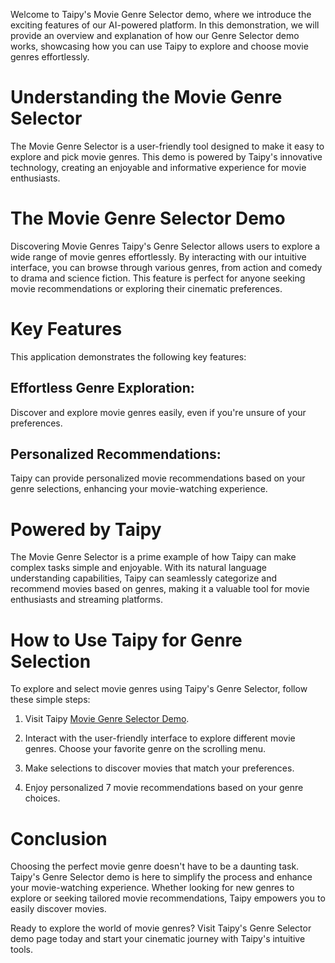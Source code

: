 Welcome to Taipy's Movie Genre Selector demo, where we introduce the exciting features 
of our AI-powered platform. In this demonstration, we will provide an overview 
and explanation of how our Genre Selector demo works, showcasing how you can use Taipy to explore 
and choose movie genres effortlessly.

# Understanding the Movie Genre Selector
The Movie Genre Selector is a user-friendly tool designed to make it easy to explore and pick movie genres. 
This demo is powered by Taipy's innovative technology, creating an enjoyable and informative experience 
for movie enthusiasts.

# The Movie Genre Selector Demo
Discovering Movie Genres
Taipy's Genre Selector allows users to explore a wide range of movie genres effortlessly. By 
interacting with our intuitive interface, you can browse through various genres, from action and 
comedy to drama and science fiction. This feature is perfect for anyone seeking movie 
recommendations or exploring their cinematic preferences.

# Key Features
This application demonstrates the following key features:

## Effortless Genre Exploration: 
Discover and explore movie genres easily, even if you're unsure of your preferences.

## Personalized Recommendations: 
Taipy can provide personalized movie recommendations based on your genre selections, enhancing 
your movie-watching experience.

# Powered by Taipy
The Movie Genre Selector is a prime example of how Taipy can make complex tasks simple and 
enjoyable. With its natural language understanding capabilities, Taipy can seamlessly categorize 
and recommend movies based on genres, making it a valuable tool for movie enthusiasts and 
streaming platforms.

# How to Use Taipy for Genre Selection
To explore and select movie genres using Taipy's Genre Selector, follow these simple steps:

1. Visit Taipy [Movie Genre Selector Demo](https://demo-movie-genre.taipy.cloud/).

2. Interact with the user-friendly interface to explore different movie genres. Choose your 
   favorite genre on the scrolling menu. 

3. Make selections to discover movies that match your preferences.

4. Enjoy personalized 7 movie recommendations based on your genre choices.

# Conclusion
Choosing the perfect movie genre doesn't have to be a daunting task. Taipy's Genre Selector demo 
is here to simplify the process and enhance your movie-watching experience. Whether looking for 
new genres to explore or seeking tailored movie recommendations, Taipy empowers you to easily 
discover movies.

Ready to explore the world of movie genres? Visit Taipy's Genre Selector demo page today and 
start your cinematic journey with Taipy's intuitive tools.
